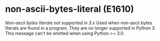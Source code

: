 # non-ascii-bytes-literal (E1610)
*Non-ascii bytes literals not supported in 3.x* Used when non-ascii
bytes literals are found in a program. They are no longer supported in
Python 3. This message can\'t be emitted when using Python \>= 3.0.
